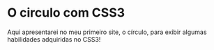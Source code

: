 # O circulo com CSS3
 Aqui apresentarei no meu primeiro site, o círculo, para exibir algumas habilidades adquiridas no CSS3! 
